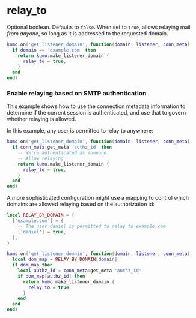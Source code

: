 # relay_to

Optional boolean. Defaults to `false`. When set to `true`, allows relaying mail
*from anyone*, so long as it is addressed to the requested domain.

```lua
kumo.on('get_listener_domain', function(domain, listener, conn_meta)
  if domain == 'example.com' then
    return kumo.make_listener_domain {
      relay_to = true,
    }
  end
end)
```

### Enable relaying based on SMTP authentication

This example shows how to use the connection metadata information to determine
if the current session is authenticated, and use that to govern whether
relaying is allowed.

In this example, any user is permitted to relay to anywhere:

```lua
kumo.on('get_listener_domain', function(domain, listener, conn_meta)
  if conn_meta:get_meta 'authz_id' then
    -- We're authenticated as someone.
    -- Allow relaying
    return kumo.make_listener_domain {
      relay_to = true,
    }
  end
end)
```

A more sophisticated configuration might use a mapping to control
which domains are allowed relaying based on the authorization id:

```lua
local RELAY_BY_DOMAIN = {
  ['example.com'] = {
    -- The user daniel is permitted to relay to example.com
    ['daniel'] = true,
  },
}

kumo.on('get_listener_domain', function(domain, listener, conn_meta)
  local dom_map = RELAY_BY_DOMAIN[domain]
  if dom_map then
    local authz_id = conn_meta:get_meta 'authz_id'
    if dom_map[authz_id] then
      return kumo.make_listener_domain {
        relay_to = true,
      }
    end
  end
end)
```


